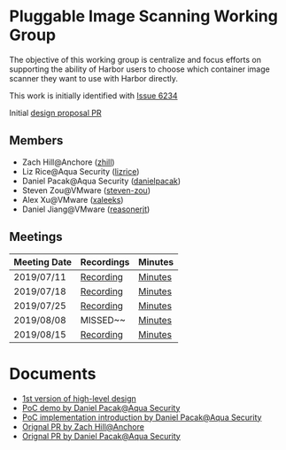 # Pluggable Image Scanning Working Group

The objective of this working group is centralize and focus efforts on 
supporting the ability of Harbor users to choose which container image scanner
they want to use with Harbor directly.

This work is initially identified with [Issue 6234](https://github.com/goharbor/harbor/issues/6234)

Initial [design proposal PR](https://github.com/goharbor/community/pull/98)

## Members

* Zach Hill@Anchore ([zhill](https://github.com/zhill))
* Liz Rice@Aqua Security ([lizrice](https://github.com/lizrice))
* Daniel Pacak@Aqua Security ([danielpacak](https://github.com/danielpacak))
* Steven Zou@VMware ([steven-zou](https://github.com/steven-zou))
* Alex Xu@VMware ([xaleeks](https://github.com/xaleeks))
* Daniel Jiang@VMware ([reasonerjt](https://github.com/reasonerjt))

## Meetings

| Meeting Date |                 Recordings             |    Minutes                       |
|--------------|----------------------------------------|----------------------------------|
| 2019/07/11   |[Recording](https://vmware.zoom.us/recording/share/4HQjTnOjf4OjrlK2HXHXRBwn4li7FbWzmFmx4Eo--bSwIumekTziMw?startTime=1562850526000)|[Minutes](https://drive.google.com/open?id=1zj-quucnsFo6Z2VMe25EjJFsDqdvDzkD)|
| 2019/07/18   |[Recording](https://vmware.zoom.us/recording/share/BstyNuO6q7hn48fhoO0iYv4GdwfbFhItUPV0zVcI3WCwIumekTziMw)|[Minutes](https://drive.google.com/open?id=1rJT-W8yw3hearme08DrlSYHRKuVzJ353)|
| 2019/07/25   |[Recording](https://vmware.zoom.us/recording/share/QNuFU34G9zEXUiAqfr4DBhVylBXqepapjfElwiAYrMywIumekTziMw)|[Minutes](https://drive.google.com/open?id=1I2OsIKH15nhgJgBHqAXEZGuYdytEqqAx)|
| 2019/08/08   | MISSED~~ | [Minutes](https://drive.google.com/file/d/1-uB-FOIoR562GiS8K7kDryApnad62DNP/view?usp=sharing)|
| 2019/08/15   | [Recording](https://vmware.zoom.us/recording/play/9c82N7pYuNUpBqZlrqYzh_mFp42pxVKuxtkJILnvOvh6yfmQ_rvXZvwwXDndLrvF?continueMode=true)| [Minutes](https://drive.google.com/file/d/10JjHLykTmUOaLKg2_czKeMFF8RQd-S50/view?usp=sharing) |

# Documents
- [1st version of high-level design](https://drive.google.com/open?id=1Na17WgMatiU6wFh_K4w-NIcOReC9P386)
- [PoC demo by Daniel Pacak@Aqua Security](https://aquasecurity-my.sharepoint.com/:v:/g/personal/daniel_pacak_aquasec_com/EULA35mJvlZLjAr_sER-PpgB2LJjIoNSpkKUEgnjpYhllg?e=KntmzF)
- [PoC implementation introduction by Daniel Pacak@Aqua Security](https://aquasecurity-my.sharepoint.com/:v:/g/personal/daniel_pacak_aquasec_com/ER-h4qjLIY5Np4OyUN8-KiEBMW74k6LYe_JRNdEyC4xhOg?e=V6d9F0)
- [Orignal PR by Zach Hill@Anchore](https://github.com/goharbor/community/pull/82)
- [Orignal PR by Daniel Pacak@Aqua Security](https://github.com/goharbor/community/pull/90)
